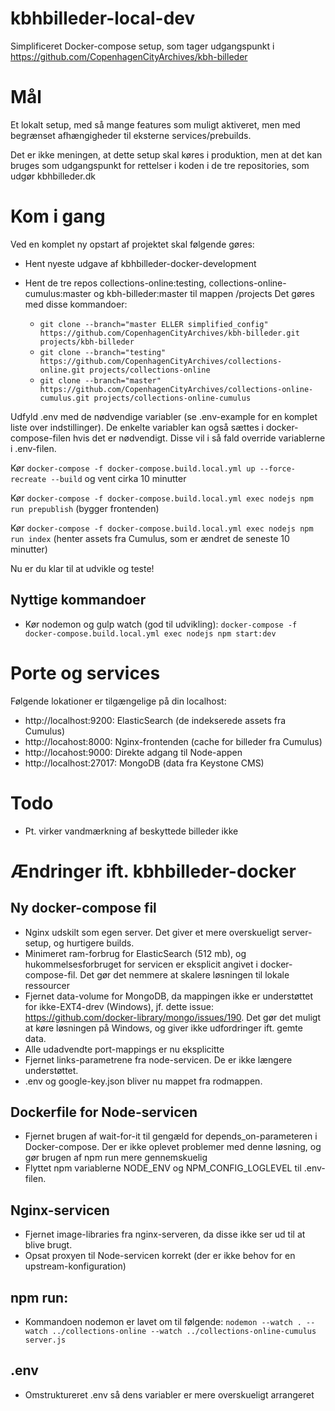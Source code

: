 kbhbilleder-local-dev
==================
Simplificeret Docker-compose setup, som tager udgangspunkt i https://github.com/CopenhagenCityArchives/kbh-billeder
# Mål
Et lokalt setup, med så mange features som muligt aktiveret, men med begrænset afhængigheder til eksterne services/prebuilds.

Det er ikke meningen, at dette setup skal køres i produktion, men at det kan bruges som udgangspunkt for rettelser i koden i de tre repositories, som udgør kbhbilleder.dk

# Kom i gang
Ved en komplet ny opstart af projektet skal følgende gøres:
* Hent nyeste udgave af kbhbilleder-docker-development
* Hent de tre repos collections-online:testing, collections-online-cumulus:master og kbh-billeder:master til mappen /projects
Det gøres med disse kommandoer:

  * `git clone --branch="master ELLER simplified_config" https://github.com/CopenhagenCityArchives/kbh-billeder.git projects/kbh-billeder`
  * `git clone --branch="testing" https://github.com/CopenhagenCityArchives/collections-online.git projects/collections-online`
  * `git clone --branch="master" https://github.com/CopenhagenCityArchives/collections-online-cumulus.git projects/collections-online-cumulus`

Udfyld .env med de nødvendige variabler (se .env-example for en komplet liste over indstillinger). De enkelte variabler kan også sættes i docker-compose-filen hvis det er nødvendigt. Disse vil i så fald override variablerne i .env-filen.

Kør `docker-compose -f docker-compose.build.local.yml up --force-recreate --build` og vent cirka 10 minutter

Kør `docker-compose -f docker-compose.build.local.yml exec nodejs npm run prepublish`  (bygger frontenden)

Kør `docker-compose -f docker-compose.build.local.yml exec nodejs npm run index`  (henter assets fra Cumulus, som er ændret de seneste 10 minutter)

Nu er du klar til at udvikle og teste!

## Nyttige kommandoer
* Kør nodemon og gulp watch (god til udvikling): `docker-compose -f docker-compose.build.local.yml exec nodejs npm start:dev`


# Porte og services
Følgende lokationer er tilgængelige på din localhost:
* http://localhost:9200: ElasticSearch (de indekserede assets fra Cumulus)
* http://locahost:8000: Nginx-frontenden (cache for billeder fra Cumulus)
* http://locahost:9000: Direkte adgang til Node-appen
* http://localhost:27017: MongoDB (data fra Keystone CMS)

# Todo
* Pt. virker vandmærkning af beskyttede billeder ikke

# Ændringer ift. kbhbilleder-docker
## Ny docker-compose fil
* Nginx udskilt som egen server. Det giver et mere overskueligt server-setup, og hurtigere builds.
* Minimeret ram-forbrug for ElasticSearch (512 mb), og hukommelsesforbruget for servicen er eksplicit angivet i docker-compose-fil. Det gør det nemmere at skalere løsningen til lokale ressourcer
* Fjernet data-volume for MongoDB, da mappingen ikke er understøttet for ikke-EXT4-drev (Windows), jf. dette issue: https://github.com/docker-library/mongo/issues/190. Det gør det muligt at køre løsningen på Windows, og giver ikke udfordringer ift. gemte data.
* Alle udadvendte port-mappings er nu eksplicitte
* Fjernet links-parametrene fra node-servicen. De er ikke længere understøttet.
* .env og google-key.json bliver nu mappet fra rodmappen.

## Dockerfile for Node-servicen
* Fjernet brugen af wait-for-it til gengæld for depends_on-parameteren i Docker-compose. Der er ikke oplevet problemer med denne løsning, og gør brugen af npm run mere gennemskuelig
* Flyttet npm variablerne NODE_ENV og NPM_CONFIG_LOGLEVEL til .env-filen.

## Nginx-servicen
* Fjernet image-libraries fra nginx-serveren, da disse ikke ser ud til at blive brugt.
* Opsat proxyen til Node-servicen korrekt (der er ikke behov for en upstream-konfiguration)


## npm run:
* Kommandoen nodemon er lavet om til følgende: `nodemon --watch . --watch ../collections-online --watch ../collections-online-cumulus server.js`

## .env
* Omstruktureret .env så dens variabler er mere overskueligt arrangeret
